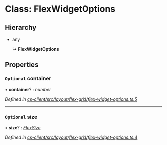 # Class: FlexWidgetOptions

## Hierarchy

* any

  ↳ **FlexWidgetOptions**

## Properties

### `Optional` container

• **container**? : *number*

*Defined in [cs-client/src/layout/flex-grid/flex-widget-options.ts:5](https://github.com/TNOCS/csnext/blob/ec6e73e4/packages/cs-client/src/layout/flex-grid/flex-widget-options.ts#L5)*

___

### `Optional` size

• **size**? : *[FlexSize](../enums/_cs_client_src_layout_flex_grid_flex_size_.flexsize.md)*

*Defined in [cs-client/src/layout/flex-grid/flex-widget-options.ts:4](https://github.com/TNOCS/csnext/blob/ec6e73e4/packages/cs-client/src/layout/flex-grid/flex-widget-options.ts#L4)*
